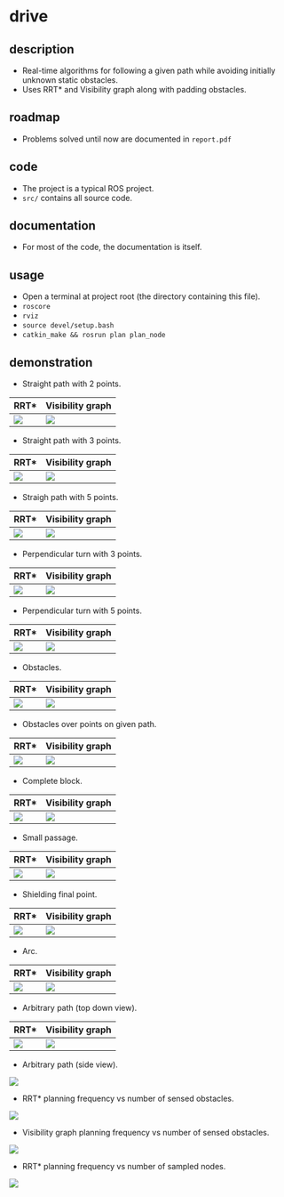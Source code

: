 # drive
## description
- Real-time algorithms for following a given path while avoiding initially unknown static obstacles.
- Uses RRT\* and Visibility graph along with padding obstacles.
## roadmap
- Problems solved until now are documented in `report.pdf`
## code
- The project is a typical ROS project.
- `src/` contains all source code.
## documentation
- For most of the code, the documentation is itself.
## usage
- Open a terminal at project root (the directory containing this file).
- `roscore`
- `rviz`
- `source devel/setup.bash`
- `catkin_make && rosrun plan plan_node`
## demonstration

- Straight path with 2 points.

| RRT\* | Visibility graph |
| --- | --- |
| ![](github/1.s2p-orrt.gif) | ![](github/1.s2p-vis.gif) |

- Straight path with 3 points.

| RRT\* | Visibility graph |
| --- | --- |
| ![](github/1.s3p-orrt.gif) | ![](github/1.s3p-vis.gif) |


- Straigh path with 5 points.

| RRT\* | Visibility graph |
| --- | --- |
| ![](github/1.s5p-orrt.gif) | ![](github/1.s5p-vis.gif) |

- Perpendicular turn with 3 points.

| RRT\* | Visibility graph |
| --- | --- |
| ![](github/2.903p-orrt.gif) | ![](github/2.903p-vis.gif) |

- Perpendicular turn with 5 points.

| RRT\* | Visibility graph |
| --- | --- |
| ![](github/2.905p-orrt.gif) | ![](github/2.905p-vis.gif) |

- Obstacles.

| RRT\* | Visibility graph |
| --- | --- |
| ![](github/3.obs-orrt.gif) | ![](github/3.obs-vis.gif) |

- Obstacles over points on given path.

| RRT\* | Visibility graph |
| --- | --- |
| ![](github/4.obs-on-rp-orrt.gif) | ![](github/4.obs-on-rp-vis.gif) |

- Complete block.

| RRT\* | Visibility graph |
| --- | --- |
| ![](github/5.obs-over-lane-orrt.gif) | ![](github/5.obs-over-lane-vis.gif) |

- Small passage.

| RRT\* | Visibility graph |
| --- | --- |
| ![](github/6.obs-small-passage-orrt.gif) | ![](github/6.obs-small-passage-vis.gif) |

- Shielding final point.

| RRT\* | Visibility graph |
| --- | --- |
| ![](github/8.cha1-orrt.gif) | ![](github/8.cha1-vis.gif) |

- Arc.

| RRT\* | Visibility graph |
| --- | --- |
| ![](github/7.cir-orrt.gif) | ![](github/7.cir-vis.gif) |

- Arbitrary path (top down view).

| RRT\* | Visibility graph |
| --- | --- |
| ![](github/9.gen-orrt.gif) | ![](github/9.gen-vis.gif) |

- Arbitrary path (side view).

![](github/9.gen-orrt-vis-sideview.gif)

- RRT\* planning frequency vs number of sensed obstacles.

![](github/orrt_hz_obs.png)

- Visibility graph planning frequency vs number of sensed obstacles.

![](github/vis_hz_obs.png)

- RRT\* planning frequency vs number of sampled nodes.

![](github/orrt_hz_nodes.png)

